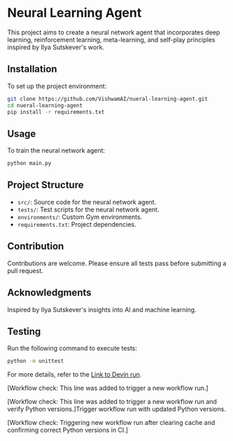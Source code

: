 # Neural Learning Agent

This project aims to create a neural network agent that incorporates deep learning, reinforcement learning, meta-learning, and self-play principles inspired by Ilya Sutskever's work.

## Installation

To set up the project environment:

```bash
git clone https://github.com/VishwamAI/nueral-learning-agent.git
cd nueral-learning-agent
pip install -r requirements.txt
```

## Usage

To train the neural network agent:

```bash
python main.py
```

## Project Structure

- `src/`: Source code for the neural network agent.
- `tests/`: Test scripts for the neural network agent.
- `environments/`: Custom Gym environments.
- `requirements.txt`: Project dependencies.

## Contribution

Contributions are welcome. Please ensure all tests pass before submitting a pull request.

## Acknowledgments

Inspired by Ilya Sutskever's insights into AI and machine learning.

## Testing

Run the following command to execute tests:

```bash
python -m unittest
```

For more details, refer to the [Link to Devin run](https://preview.devin.ai/devin/88e096bd2cfc4484aa4aa1014eb56004).

[Workflow check: This line was added to trigger a new workflow run.]

[Workflow check: This line was added to trigger a new workflow run and verify Python versions.]Trigger workflow run with updated Python versions.

[Workflow check: Triggering new workflow run after clearing cache and confirming correct Python versions in CI.]